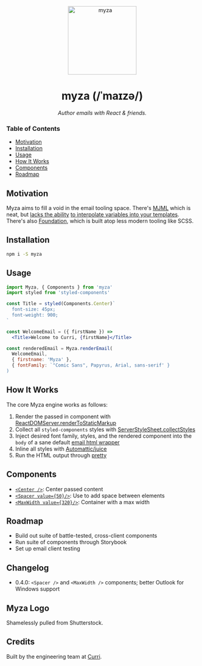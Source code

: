 <p align="center">
  <img alt="myza" src="https://user-images.githubusercontent.com/659829/54783127-cf57bc80-4bdd-11e9-91d6-cd0bfe07b238.jpg" width="180">
</p>

<h1 align="center">
  myza (/ˈmaɪzə/)
</h1>

<p align="center">
  <em>Author emails with React & friends.</em>
</p>

### Table of Contents

- [Motivation](#motivation)
- [Installation](#installation)
- [Usage](#usage)
- [How It Works](#how-it-works)
- [Components](#components)
- [Roadmap](#roadmap)

## Motivation

Myza aims to fill a void in the email tooling space. There's [MJML](https://mjml.io/) which is neat,
but [lacks the ability](https://github.com/mjmlio/mjml/issues/1457)
[to interpolate variables into your templates](https://github.com/mjmlio/mjml/issues/1457). There's
also [Foundation](https://foundation.zurb.com/), which is built atop less modern tooling like SCSS.

## Installation

```sh
npm i -S myza
```

## Usage

```jsx
import Myza, { Components } from 'myza'
import styled from 'styled-components'

const Title = styled(Components.Center)`
  font-size: 45px;
  font-weight: 900;
`

const WelcomeEmail = ({ firstName }) =>
  <Title>Welcome to Curri, {firstName}</Title>

const renderedEmail = Myza.renderEmail(
  WelcomeEmail,
  { firstname: 'Myza' },
  { fontFamily: `"Comic Sans", Papyrus, Arial, sans-serif' }
)
```

## How It Works

The core Myza engine works as follows:

1. Render the passed in component with [ReactDOMServer.renderToStaticMarkup](https://reactjs.org/docs/react-dom-server.html#rendertostaticmarkup)
2. Collect all `styled-components` styles with [ServerStyleSheet.collectStyles](https://www.styled-components.com/docs/advanced#example)
3. Inject desired font family, styles, and the rendered component into the `body` of a sane default [email html wrapper](https://github.com/teamcurri/myza/blob/master/components/index.html#L52)
4. Inline all styles with [Automattic/juice](https://github.com/Automattic/juice)
5. Run the HTML output through [pretty](https://github.com/jonschlinkert/pretty)

## Components

- [`<Center />`](https://github.com/teamcurri/myza/blob/master/components/Center.tsx): Center passed content
- [`<Spacer value={50}/>`](https://github.com/teamcurri/myza/blob/master/components/Spacer.tsx): Use to add space between elements
- [`<MaxWidth value={320}/>`](https://github.com/teamcurri/myza/blob/master/components/MaxWidth.tsx): Container with a max width

## Roadmap

- Build out suite of battle-tested, cross-client components
- Run suite of components through Storybook
- Set up email client testing

## Changelog

- 0.4.0: `<Spacer />` and `<MaxWidth />` components; better Outlook for Windows support

## Myza Logo

Shamelessly pulled from Shutterstock.

## Credits

Built by the engineering team at [Curri](https://www.curri.com).
